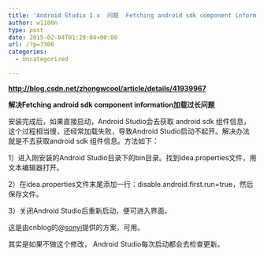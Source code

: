 ```yaml
---
title: 'Android Studio 1.x  问题  Fetching android sdk component information加载过长问题'
author: w1100n
type: post
date: 2015-02-04T01:29:04+00:00
url: /?p=7300
categories:
  - Uncategorized

---
```

**http://blog.csdn.net/zhongwcool/article/details/41939967**

**解决Fetching android sdk component information加载过长问题**

安装完成后，如果直接启动，Android Studio会去获取 android sdk 组件信息，这个过程相当慢，还经常加载失败，导致Android Studio启动不起开。解决办法就是不去获取android sdk 组件信息。方法如下：
  
1）进入刚安装的Android Studio目录下的bin目录。找到idea.properties文件，用文本编辑器打开。
  
2）在idea.properties文件末尾添加一行：disable.android.first.run=true，然后保存文件。
  
3）关闭Android Studio后重新启动，便可进入界面。

这是由cnblog的@<a href="http://home.cnblogs.com/u/sonyi/" target="_blank">sonyi</a>提供的方案，可用。

其实是如果不做这个修改， Android Studio每次启动都会去检查更新。